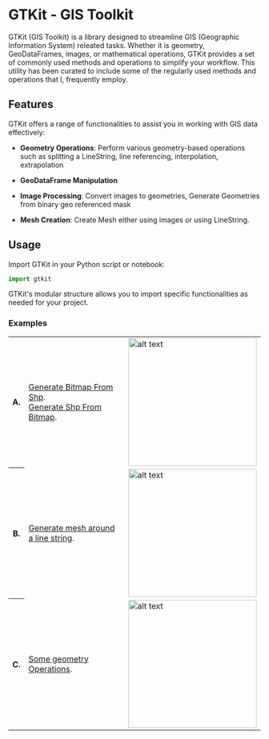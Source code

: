 

# GTKit - GIS Toolkit

GTKit (GIS Toolkit) is a library designed to streamline GIS 
(Geographic Information System) releated tasks. 
Whether it is geometry, GeoDataFrames, images, or mathematical operations,
GTKit provides a set of commonly used methods and operations to simplify your workflow.
This utility has been curated to include some of the regularly used methods and operations that I, frequently employ.

## Features

GTKit offers a range of functionalities to assist you in working with GIS data effectively:

- **Geometry Operations**: Perform various geometry-based operations such as splitting a LineString, line referencing,
interpolation, extrapolation

- **GeoDataFrame Manipulation**
- **Image Processing**: Convert images to geometries, Generate Geometries from binary geo referenced mask
- **Mesh Creation**: Create Mesh either using images or using LineString.

[comment]: <> (## Installation)

[comment]: <> (You can install GTKit using `pip`:)

[comment]: <> (```bash)

[comment]: <> (pip install gtkit)

[comment]: <> (```)

## Usage

Import GTKit in your Python script or notebook:

```python
import gtkit
```

GTKit's modular structure allows you to import specific functionalities as needed for your project.

### Examples

<table>
    <tr>
        <th>A.</th>
        <td>
            <a href="tutorials/shpToBitmap.ipynb">Generate Bitmap From Shp</a>.</br>
            <a href="tutorials/bitmapToShp.ipynb">Generate Shp From Bitmap</a>.
        </td>
        <td>
            <img src="https://github.com/fuzailpalnak/gtkit/assets/24665570/880d07c9-3d77-448a-99a7-9fd1b6d873fb" alt="alt text" width="256" height="256">
        </td>
    </tr>
    <tr>
        <th>B.</th>
        <td>
            <a href="tutorials/shp2Mesh.ipynb">Generate mesh around a line string</a>.
        </td>
        <td>
            <img src="https://github.com/fuzailpalnak/gtkit/assets/24665570/050e2df5-79c3-4d65-ad8a-d19d0ee9feb8" alt="alt text" width="256" height="256">
        </td>
    </tr>
    <tr>
        <th>C.</th>
        <td>
            <a href="tutorials/lineOps.ipynb">Some geometry Operations</a>.
        </td>
        <td>
            <img src="https://github.com/fuzailpalnak/gtkit/assets/24665570/4b1ff8ae-6e62-4d92-b7fa-694591ea05f9" alt="alt text" width="256" height="256">
        </td>
    </tr>
</table>

[comment]: <> (## Documentation)

[comment]: <> (For detailed information on available methods, classes, and their usage, refer to the [GTKit Documentation]&#40;https://gtkit-docs.example.com&#41;.)

[comment]: <> (## Contributing)

[comment]: <> (We welcome contributions from the GIS community! If you'd like to contribute to GTKit, please refer to our [Contribution Guidelines]&#40;https://gtkit-docs.example.com/contributing&#41; for more information.)

[comment]: <> (## License)

[comment]: <> (GTKit is released under the [MIT License]&#40;https://opensource.org/licenses/MIT&#41;.)

[comment]: <> (## Contact)

[comment]: <> (Have questions or suggestions? Feel free to contact us at `contact@example.com`.)



